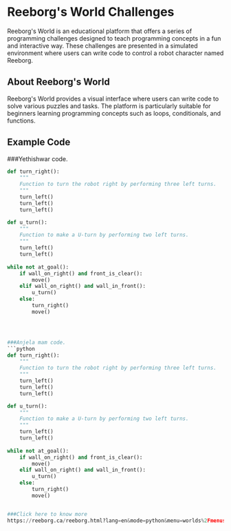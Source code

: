 
# Reeborg's World Challenges

Reeborg's World is an educational platform that offers a series of programming challenges designed to teach programming concepts in a fun and interactive way. These challenges are presented in a simulated environment where users can write code to control a robot character named Reeborg.

## About Reeborg's World

Reeborg's World provides a visual interface where users can write code to solve various puzzles and tasks. The platform is particularly suitable for beginners learning programming concepts such as loops, conditionals, and functions.

## Example Code

###Yethishwar code.
```python
def turn_right():
    """
    Function to turn the robot right by performing three left turns.
    """
    turn_left()
    turn_left()
    turn_left()

def u_turn():
    """
    Function to make a U-turn by performing two left turns.
    """
    turn_left()
    turn_left()
    
while not at_goal():
    if wall_on_right() and front_is_clear():
        move()
    elif wall_on_right() and wall_in_front():
        u_turn()
    else:
        turn_right()
        move()




###Anjela mam code.
```python
def turn_right():
    """
    Function to turn the robot right by performing three left turns.
    """
    turn_left()
    turn_left()
    turn_left()

def u_turn():
    """
    Function to make a U-turn by performing two left turns.
    """
    turn_left()
    turn_left()
    
while not at_goal():
    if wall_on_right() and front_is_clear():
        move()
    elif wall_on_right() and wall_in_front():
        u_turn()
    else:
        turn_right()
        move()


###Click here to know more
https://reeborg.ca/reeborg.html?lang=en&mode=python&menu=worlds%2Fmenus%2Freeborg_intro_en.json&name=Maze&url=worlds%2Ftutorial_en%2Fmaze1.json
